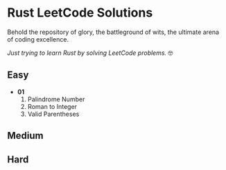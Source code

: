 # Rust LeetCode Solutions

Behold the repository of glory, the battleground of wits, the ultimate arena of coding excellence.

*Just trying to learn Rust by solving LeetCode problems.* 🤓

 
## Easy

- **01**
  1. Palindrome Number
  2. Roman to Integer
  3. Valid Parentheses

## Medium

## Hard